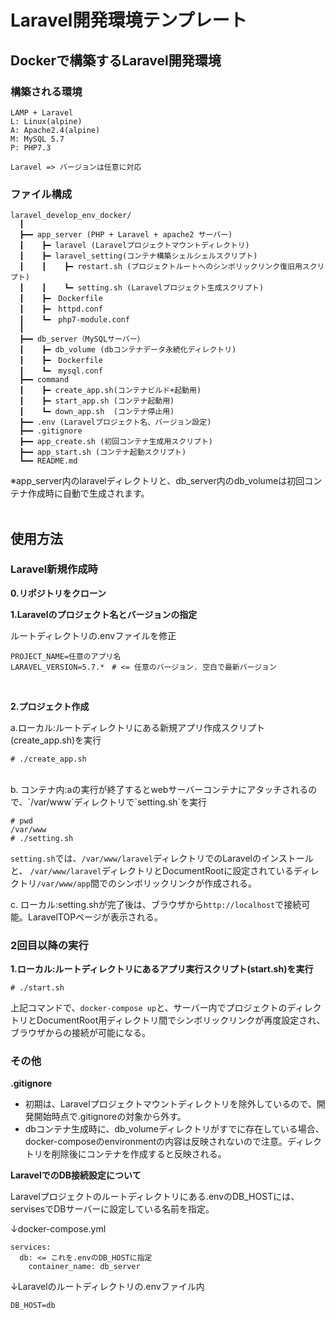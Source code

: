 # Laravel開発環境テンプレート
## Dockerで構築するLaravel開発環境
### 構築される環境
```
LAMP + Laravel
L: Linux(alpine)
A: Apache2.4(alpine)
M: MySQL 5.7
P: PHP7.3

Laravel => バージョンは任意に対応
```
### ファイル構成
```
laravel_develop_env_docker/
  ┃
  ┣━━ app_server (PHP + Laravel + apache2 サーバー)
  ┃    ┣━ laravel (Laravelプロジェクトマウントディレクトリ)
  ┃    ┣━ laravel_setting(コンテナ構築シェルシェルスクリプト)
  ┃    ┃    ┣━ restart.sh (プロジェクトルートへのシンボリックリンク復旧用スクリプト)
  ┃    ┃    ┗━ setting.sh (Laravelプロジェクト生成スクリプト)
  ┃    ┣━　Dockerfile
  ┃    ┣━　httpd.conf
  ┃    ┗━　php7-module.conf
  ┃
  ┣━━ db_server（MySQLサーバー）
  ┃    ┣━ db_volume (dbコンテナデータ永続化ディレクトリ)
  ┃    ┣━　Dockerfile
  ┃    ┗━　mysql.conf
  ┣━━ command
  ┃    ┣━ create_app.sh(コンテナビルド+起動用)
  ┃    ┣━ start_app.sh (コンテナ起動用)
  ┃    ┗━ down_app.sh  (コンテナ停止用)
  ┣━━ .env (Laravelプロジェクト名、バージョン設定)
  ┣━━ .gitignore
  ┣━━ app_create.sh (初回コンテナ生成用スクリプト)
  ┣━━ app_start.sh (コンテナ起動スクリプト)
  ┗━━ README.md
```
※app_server内のlaravelディレクトリと、db_server内のdb_volumeは初回コンテナ作成時に自動で生成されます。
<br><br>

## 使用方法
### Laravel新規作成時
**0.リポジトリをクローン**

**1.Laravelのプロジェクト名とバージョンの指定**

ルートディレクトリの.envファイルを修正
```
PROJECT_NAME=任意のアプリ名
LARAVEL_VERSION=5.7.*　# <= 任意のバージョン. 空白で最新バージョン
```
<br>

**2.プロジェクト作成**

a.ローカル:ルートディレクトリにある新規アプリ作成スクリプト(create_app.sh)を実行
```
# ./create_app.sh
```
<br>
b. コンテナ内:aの実行が終了するとwebサーバーコンテナにアタッチされるので、`/var/www`ディレクトリで`setting.sh`を実行

```
# pwd
/var/www
# ./setting.sh
```
`setting.sh`では、`/var/www/laravel`ディレクトリでのLaravelのインストールと、
`/var/www/laravel`ディレクトリとDocumentRootに設定されているディレクトリ`/var/www/app`間でのシンボリックリンクが作成される。
<br>

c. ローカル:setting.shが完了後は、ブラウザから`http://localhost`で接続可能。LaravelTOPページが表示される。

### 2回目以降の実行

**1.ローカル:ルートディレクトリにあるアプリ実行スクリプト(start.sh)を実行**
```
# ./start.sh
```
上記コマンドで、`docker-compose up`と、サーバー内でプロジェクトのディレクトリとDocumentRoot用ディレクトリ間でシンボリックリンクが再度設定され、ブラウザからの接続が可能になる。
<br>

### その他
**.gitignore**
- 初期は、Laravelプロジェクトマウントディレクトリを除外しているので、開発開始時点で.gitignoreの対象から外す。
- dbコンテナ生成時に、db_volumeディレクトリがすでに存在している場合、docker-composeのenvironmentの内容は反映されないので注意。ディレクトリを削除後にコンテナを作成すると反映される。

**LaravelでのDB接続設定について**

Laravelプロジェクトのルートディレクトリにある.envのDB_HOSTには、servisesでDBサーバーに設定している名前を指定。

↓docker-compose.yml
```
services:
  db: <= これを.envのDB_HOSTに指定
    container_name: db_server
```
↓Laravelのルートディレクトリの.envファイル内
```
DB_HOST=db
```
